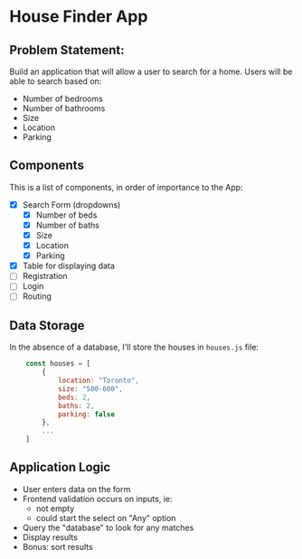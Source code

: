 # House Finder App

## Problem Statement:

Build an application that will allow a user to search for a home. Users will be able to search based on:
- Number of bedrooms
- Number of bathrooms
- Size
- Location
- Parking

## Components

This is a list of components, in order of importance to the App:

- [x] Search Form (dropdowns)
  - [x] Number of beds
  - [x] Number of baths
  - [x] Size
  - [x] Location
  - [x] Parking
- [X] Table for displaying data
- [ ] Registration
- [ ] Login
- [ ] Routing

## Data Storage
In the absence of a database, I'll store the houses in `houses.js` file:

```js
    const houses = [
        {
            location: "Toronto",
            size: "500-600",
            beds: 2,
            baths: 2,
            parking: false
        },
        ...
    ]
```

## Application Logic

- User enters data on the form
- Frontend validation occurs on inputs, ie:
  - not empty
  - could start the select on "Any" option
- Query the "database" to look for any matches
- Display results
- Bonus: sort results
